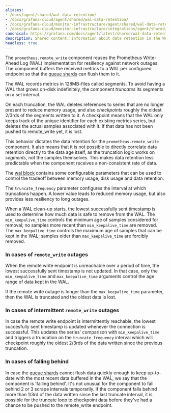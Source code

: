 ```yaml
---
aliases:
- /docs/agent/shared/wal-data-retention/
- /docs/grafana-cloud/agent/shared/wal-data-retention/
- /docs/grafana-cloud/monitor-infrastructure/agent/shared/wal-data-retention/
- /docs/grafana-cloud/monitor-infrastructure/integrations/agent/shared/wal-data-retention/
canonical: https://grafana.com/docs/agent/latest/shared/wal-data-retention/
description: Shared content, information about data retention in the WAL
headless: true
---
```


The `prometheus.remote_write` component reuses the Prometheus Write-Ahead Log
(WAL) implementation for resiliency against network outages. The component
buffers the received metrics to a WAL per configured endpoint so that the
[queue shards][] can flush them to it.

The WAL records metrics in 128MB-files called segments. To avoid having a WAL
that grows on-disk indefinitely, the component _truncates_ its segments on a
set interval.

On each truncation, the WAL deletes references to series that are no longer
present to reduce memory usage, and also _checkpoints_ roughly the oldest
2/3rds of the segments written to it. A checkpoint means that the WAL only
keeps track of the unique identifier for each existing metrics series, but
deletes the actual samples associated with it. If that data has not been pushed
to remote_write yet, it is lost.

This behavior dictates the data retention for the `prometheus.remote_write`
component. It also means that it is not possible to directly correlate data
retention directly to the data age itself, as the truncation logic works on
_segments_, not the samples themselves. This makes data retention less
predictable when the component receives a non-consistent rate of data.

The [wal block][] contains some configurable parameters that can be
used to control the tradeoff between memory usage, disk usage and data
retention.

The `truncate_frequency` parameter configures the interval at which truncations
happen. A lower value leads to reduced memory usage, but also provides less
resiliency to long outages.

When a WAL clean-up starts, the lowest successfully sent timestamp is used to
determine how much data is safe to remove from the WAL.
The `min_keepalive_time` controls the minimum age of samples considered for
removal; no samples more recent than `min_keepalive_time` are removed.
The `max_keepalive_time` controls the maximum age of samples that can be kept
in the WAL; samples older than `max_keepalive_time` are forcibly removed.

### In cases of `remote_write` outages
When the remote write endpoint is unreachable over a period of time, the lowest
successfully sent timestamp is not updated. In that case, only the
`min_keepalive_time` and `max_keepalive_time` arguments control the age range
of data kept in the WAL.

If the remote write outage is longer than the `max_keepalive_time` parameter,
then the WAL is truncated and the oldest data is lost.

### In cases of intermittent `remote_write` outages
In case the remote write endpoint is intermittently reachable, the lowest
succesfully sent timestamp is updated whenever the connection is successful.
This updates the series' comparison with `min_keepalive_time` and triggers a
truncation on the `truncate_frequency` interval which will checkpoint roughly
the oldest 2/3rds of the data written since the previous truncation.

### In cases of falling behind
In case the [queue shards][] cannot flush data quickly enough to keep
up-to-date with the most recent data buffered in the WAL, we say that the
component is 'falling behind'.
It's not unusual for the component to fall behind 2 or 3 scrape intervals
temporarily.
If the component falls behind more than 1/3rd of the data written since the
last truncate interval, it is possible for the truncate loop to checkpoint data
before they've had a chance to be pushed to the remote_write endpoint.

[queue shards]: #queue_config-block
[wal block]: #wal-block

